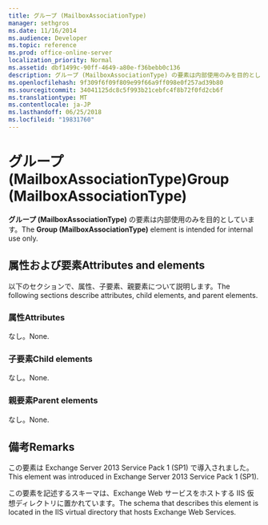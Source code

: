 ```yaml
---
title: グループ (MailboxAssociationType)
manager: sethgros
ms.date: 11/16/2014
ms.audience: Developer
ms.topic: reference
ms.prod: office-online-server
localization_priority: Normal
ms.assetid: dbf1499c-90ff-4649-a80e-f36bebb0c136
description: グループ (MailboxAssociationType) の要素は内部使用のみを目的としています。
ms.openlocfilehash: 9f309f6f09f809e99f66a9ff098e0f257ad39b80
ms.sourcegitcommit: 34041125dc8c5f993b21cebfc4f8b72f0fd2cb6f
ms.translationtype: MT
ms.contentlocale: ja-JP
ms.lasthandoff: 06/25/2018
ms.locfileid: "19831760"
---
```

# <a name="group-mailboxassociationtype"></a><span data-ttu-id="e09e9-103">グループ (MailboxAssociationType)</span><span class="sxs-lookup"><span data-stu-id="e09e9-103">Group (MailboxAssociationType)</span></span>

<span data-ttu-id="e09e9-104">**グループ (MailboxAssociationType)** の要素は内部使用のみを目的としています。</span><span class="sxs-lookup"><span data-stu-id="e09e9-104">The **Group (MailboxAssociationType)** element is intended for internal use only.</span></span> 

## <a name="attributes-and-elements"></a><span data-ttu-id="e09e9-105">属性および要素</span><span class="sxs-lookup"><span data-stu-id="e09e9-105">Attributes and elements</span></span>

<span data-ttu-id="e09e9-106">以下のセクションで、属性、子要素、親要素について説明します。</span><span class="sxs-lookup"><span data-stu-id="e09e9-106">The following sections describe attributes, child elements, and parent elements.</span></span>
  
### <a name="attributes"></a><span data-ttu-id="e09e9-107">属性</span><span class="sxs-lookup"><span data-stu-id="e09e9-107">Attributes</span></span>

<span data-ttu-id="e09e9-108">なし。</span><span class="sxs-lookup"><span data-stu-id="e09e9-108">None.</span></span>
  
### <a name="child-elements"></a><span data-ttu-id="e09e9-109">子要素</span><span class="sxs-lookup"><span data-stu-id="e09e9-109">Child elements</span></span>

<span data-ttu-id="e09e9-110">なし。</span><span class="sxs-lookup"><span data-stu-id="e09e9-110">None.</span></span>
  
### <a name="parent-elements"></a><span data-ttu-id="e09e9-111">親要素</span><span class="sxs-lookup"><span data-stu-id="e09e9-111">Parent elements</span></span>

<span data-ttu-id="e09e9-112">なし。</span><span class="sxs-lookup"><span data-stu-id="e09e9-112">None.</span></span>
  
## <a name="remarks"></a><span data-ttu-id="e09e9-113">備考</span><span class="sxs-lookup"><span data-stu-id="e09e9-113">Remarks</span></span>

<span data-ttu-id="e09e9-114">この要素は Exchange Server 2013 Service Pack 1 (SP1) で導入されました。</span><span class="sxs-lookup"><span data-stu-id="e09e9-114">This element was introduced in Exchange Server 2013 Service Pack 1 (SP1).</span></span>
  
<span data-ttu-id="e09e9-115">この要素を記述するスキーマは、Exchange Web サービスをホストする IIS 仮想ディレクトリに置かれています。</span><span class="sxs-lookup"><span data-stu-id="e09e9-115">The schema that describes this element is located in the IIS virtual directory that hosts Exchange Web Services.</span></span>
  

